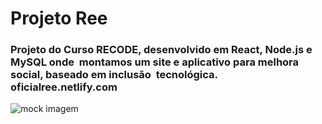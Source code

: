 <h1> Projeto Ree</h1>
<h3>Projeto do Curso RECODE, desenvolvido em React, Node.js e MySQL onde  montamos um site e aplicativo para melhora social, baseado em inclusão  tecnológica.  <br/> oficialree.netlify.com </h3>
<img alt="mock imagem" src="./client/src/img/mock.jpg" />